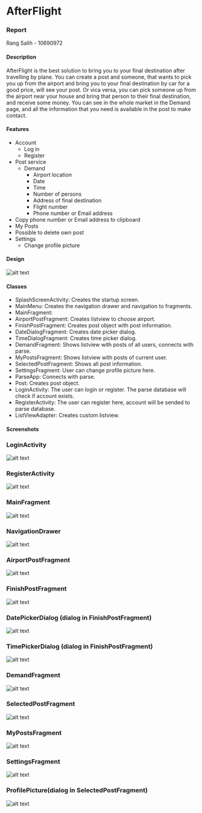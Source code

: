 # AfterFlight
### Report
Rang Salih - 10690972

#### Description
AfterFlight is the best solution to bring you to your final destination after travelling by plane. 
You can create a post and someone, that wants to pick you up from the airport and bring you to your final destination by car for a good price, will see your post.
Or vica versa, you can pick someone up from the airport near your house and bring that person to their final destination, and receive some money.
You can see in the whole market in the Demand page, and all the information that you need is available in the post to make contact.

#### Features
* Account
  * Log in
  * Register
* Post service
  * Demand
  	* Airport location
  	* Date
  	* Time
  	* Number of persons
  	* Address of final destination
	* Flight number
	* Phone number or Email address
* Copy phone number or Email address to clipboard
* My Posts
 * Possible to delete own post
* Settings 
  * Change profile picture

#### Design
![alt text](https://github.com/Rang92/AfterFlight/blob/master/doc/AfterFlightClasses.png?raw=true "Click to zoom")

#### Classes
* SplashScreenActivity: Creates the startup screen. 
* MainMenu: Creates the navigation drawer and navigation to fragments.
 * MainFragment:
 * AirportPostFragment: Creates listview to choose airport.
 * FinishPostFragment: Creates post object with post information.
 * DateDialogFragment: Creates date picker dialog.
 * TimeDialogFragment: Creates time picker dialog.
 * DemandFragment: Shows listview with posts of all users, connects with parse.
 * MyPostsFragment: Shows listview with posts of current user.
 * SelectedPostFragment: Shows all post information.
 * SettingsFragment: User can change profile picture here.
* ParseApp: Connects with parse.
* Post: Creates post object.
* LoginActivity: The user can login or register. The parse database will check if account exists.
* RegisterActivity: The user can register here, account will be sended to parse database.
* ListViewAdapter: Creates custom listview.

#### Screenshots
### LoginActivity
![alt text](https://github.com/Rang92/AfterFlight/blob/master/doc/LoginActivity.png?raw=true "Click to zoom")

### RegisterActivity
![alt text](https://github.com/Rang92/AfterFlight/blob/master/doc/RegisterActivity.png?raw=true "Click to zoom")

### MainFragment
![alt text](https://github.com/Rang92/AfterFlight/blob/master/doc/MainFragment.png?raw=true "Click to zoom")

### NavigationDrawer
![alt text](https://github.com/Rang92/AfterFlight/blob/master/doc/NavigationDrawer.png?raw=true "Click to zoom")

### AirportPostFragment
![alt text](https://github.com/Rang92/AfterFlight/blob/master/doc/AirportPostFragment.png?raw=true "Click to zoom")

### FinishPostFragment
![alt text](https://github.com/Rang92/AfterFlight/blob/master/doc/FinishPostFragmentNew.png?raw=true "Click to zoom")

### DatePickerDialog (dialog in FinishPostFragment)
![alt text](https://github.com/Rang92/AfterFlight/blob/master/doc/DatePickerDialog.png?raw=true "Click to zoom")

### TimePickerDialog (dialog in FinishPostFragment)
![alt text](https://github.com/Rang92/AfterFlight/blob/master/doc/TimePickerDialog.png?raw=true "Click to zoom")

### DemandFragment
![alt text](https://github.com/Rang92/AfterFlight/blob/master/doc/DemandFragment.png?raw=true "Click to zoom")

### SelectedPostFragment
![alt text](https://github.com/Rang92/AfterFlight/blob/master/doc/SelectedPostFragment.png?raw=true "Click to zoom")

### MyPostsFragment
![alt text](https://github.com/Rang92/AfterFlight/blob/master/doc/MyPostsFragment.png?raw=true "Click to zoom")

### SettingsFragment
![alt text](https://github.com/Rang92/AfterFlight/blob/master/doc/SettingsFragment.png?raw=true "Click to zoom")

### ProfilePicture(dialog in SelectedPostFragment)
![alt text](https://github.com/Rang92/AfterFlight/blob/master/doc/ProfilePicture.png?raw=true "Click to zoom")






